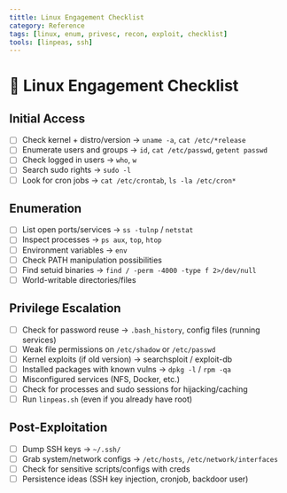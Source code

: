 ```yaml
---
tittle: Linux Engagement Checklist
category: Reference
tags: [linux, enum, privesc, recon, exploit, checklist]
tools: [linpeas, ssh]
---
```


# 🐧 Linux Engagement Checklist

## Initial Access
- [ ] Check kernel + distro/version → `uname -a`, `cat /etc/*release`
- [ ] Enumerate users and groups → `id`, `cat /etc/passwd`, `getent passwd`
- [ ] Check logged in users → `who`, `w`
- [ ] Search sudo rights → `sudo -l`
- [ ] Look for cron jobs → `cat /etc/crontab`, `ls -la /etc/cron*`

## Enumeration
- [ ] List open ports/services → `ss -tulnp` / `netstat`
- [ ] Inspect processes → `ps aux`, `top`, `htop`
- [ ] Environment variables → `env`
- [ ] Check PATH manipulation possibilities
- [ ] Find setuid binaries → `find / -perm -4000 -type f 2>/dev/null`
- [ ] World-writable directories/files

## Privilege Escalation
- [ ] Check for password reuse → `.bash_history`, config files (running services)
- [ ] Weak file permissions on `/etc/shadow` or `/etc/passwd`
- [ ] Kernel exploits (if old version) → searchsploit / exploit-db
- [ ] Installed packages with known vulns → `dpkg -l` / `rpm -qa`
- [ ] Misconfigured services (NFS, Docker, etc.)
- [ ] Check for processes and sudo sessions for hijacking/caching
- [ ] Run `linpeas.sh` (even if you already have root)

## Post-Exploitation
- [ ] Dump SSH keys → `~/.ssh/`
- [ ] Grab system/network configs → `/etc/hosts`, `/etc/network/interfaces`
- [ ] Check for sensitive scripts/configs with creds
- [ ] Persistence ideas (SSH key injection, cronjob, backdoor user)
